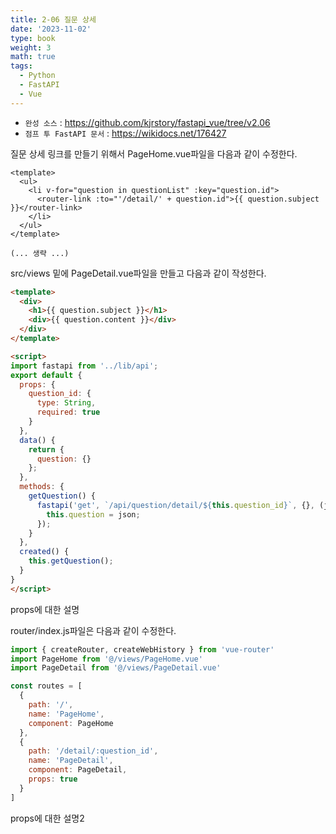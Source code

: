 ```yaml
---
title: 2-06 질문 상세
date: '2023-11-02'
type: book
weight: 3
math: true
tags:
  - Python
  - FastAPI
  - Vue
---
```


- `완성 소스` : https://github.com/kjrstory/fastapi_vue/tree/v2.06
- `점프 투 FastAPI 문서` : https://wikidocs.net/176427

질문 상세 링크를 만들기 위해서 PageHome.vue파일을 다음과 같이 수정한다.

```html{hl_lines=[4]}
<template>
  <ul>
    <li v-for="question in questionList" :key="question.id">
      <router-link :to="'/detail/' + question.id">{{ question.subject }}</router-link>
    </li>
  </ul>
</template>

(... 생략 ...)
```

src/views 밑에 PageDetail.vue파일을 만들고 다음과 같이 작성한다.
```html
<template>
  <div>
    <h1>{{ question.subject }}</h1>
    <div>{{ question.content }}</div>
  </div>
</template>

<script>
import fastapi from '../lib/api';
export default {
  props: {
    question_id: {
      type: String,
      required: true
    }
  },
  data() {
    return {
      question: {}
    };
  },
  methods: {
    getQuestion() {
      fastapi('get', `/api/question/detail/${this.question_id}`, {}, (json) => {
        this.question = json;
      });
    }
  },
  created() {
    this.getQuestion();
  }
}
</script>
```
props에 대한 설명

router/index.js파일은 다음과 같이 수정한다. 
```javascript
import { createRouter, createWebHistory } from 'vue-router'
import PageHome from '@/views/PageHome.vue'
import PageDetail from '@/views/PageDetail.vue'

const routes = [
  {
    path: '/',
    name: 'PageHome',
    component: PageHome
  },
  {
    path: '/detail/:question_id',
    name: 'PageDetail',
    component: PageDetail,
    props: true  
  }
]
```

props에 대한 설명2
